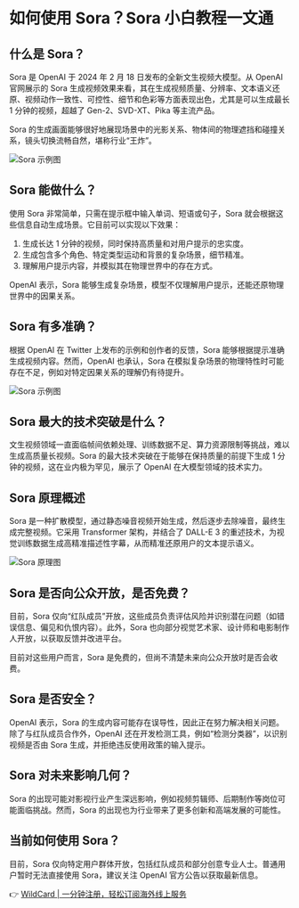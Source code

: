 # 如何使用 Sora？Sora 小白教程一文通


## 什么是 Sora？

Sora 是 OpenAI 于 2024 年 2 月 18 日发布的全新文生视频大模型。从 OpenAI 官网展示的 Sora 生成视频效果来看，其在生成视频质量、分辨率、文本语义还原、视频动作一致性、可控性、细节和色彩等方面表现出色，尤其是可以生成最长 1 分钟的视频，超越了 Gen-2、SVD-XT、Pika 等主流产品。

Sora 的生成画面能够很好地展现场景中的光影关系、物体间的物理遮挡和碰撞关系，镜头切换流畅自然，堪称行业“王炸”。

![Sora 示例图](https://puputeju-tc.oss-cn-beijing.aliyuncs.com/pRj2SdIvHnoK7l3.png)

## Sora 能做什么？

使用 Sora 非常简单，只需在提示框中输入单词、短语或句子，Sora 就会根据这些信息自动生成场景。它目前可以实现以下效果：

1. 生成长达 1 分钟的视频，同时保持高质量和对用户提示的忠实度。
2. 生成包含多个角色、特定类型运动和背景的复杂场景，细节精准。
3. 理解用户提示内容，并模拟其在物理世界中的存在方式。

OpenAI 表示，Sora 能够生成复杂场景，模型不仅理解用户提示，还能还原物理世界中的因果关系。

## Sora 有多准确？

根据 OpenAI 在 Twitter 上发布的示例和创作者的反馈，Sora 能够根据提示准确生成视频内容。然而，OpenAI 也承认，Sora 在模拟复杂场景的物理特性时可能存在不足，例如对特定因果关系的理解仍有待提升。

![Sora 示例图](https://puputeju-tc.oss-cn-beijing.aliyuncs.com/Ii62xTRQ4lo9VPk.png)

## Sora 最大的技术突破是什么？

文生视频领域一直面临帧间依赖处理、训练数据不足、算力资源限制等挑战，难以生成高质量长视频。Sora 的最大技术突破在于能够在保持质量的前提下生成 1 分钟的视频，这在业内极为罕见，展示了 OpenAI 在大模型领域的技术实力。

## Sora 原理概述

Sora 是一种扩散模型，通过静态噪音视频开始生成，然后逐步去除噪音，最终生成完整视频。它采用 Transformer 架构，并结合了 DALL-E 3 的重述技术，为视觉训练数据生成高精准描述性字幕，从而精准还原用户的文本提示语义。

![Sora 原理图](https://puputeju-tc.oss-cn-beijing.aliyuncs.com/wnqamz9YuJ4Osx7.png)

## Sora 是否向公众开放，是否免费？

目前，Sora 仅向“红队成员”开放，这些成员负责评估风险并识别潜在问题（如错误信息、偏见和仇恨内容）。此外，Sora 也向部分视觉艺术家、设计师和电影制作人开放，以获取反馈并改进平台。

目前对这些用户而言，Sora 是免费的，但尚不清楚未来向公众开放时是否会收费。

## Sora 是否安全？

OpenAI 表示，Sora 的生成内容可能存在误导性，因此正在努力解决相关问题。除了与红队成员合作外，OpenAI 还在开发检测工具，例如“检测分类器”，以识别视频是否由 Sora 生成，并拒绝违反使用政策的输入提示。

## Sora 对未来影响几何？

Sora 的出现可能对影视行业产生深远影响，例如视频剪辑师、后期制作等岗位可能面临挑战。然而，Sora 的出现也为行业带来了更多创新和高端发展的可能性。

## 当前如何使用 Sora？

目前，Sora 仅向特定用户群体开放，包括红队成员和部分创意专业人士。普通用户暂时无法直接使用 Sora，建议关注 OpenAI 官方公告以获取最新信息。

👉 [WildCard | 一分钟注册，轻松订阅海外线上服务](https://bit.ly/bewildcard)
